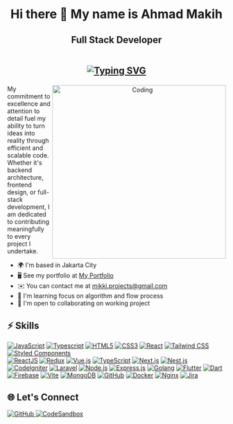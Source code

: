 <h1 align="center">Hi there 👋 My name is Ahmad Makih</h1>
<!-- ================================================================================================================================== -->
<h2 align="center">
  Full Stack Developer
	<br/>
	  <br/>
	<p align="center">
<a href="https://git.io/typing-svg"><img src="https://readme-typing-svg.herokuapp.com?font=Roboto+Mono&size=20&pause=1000&color=4F46E5&background=58FF4A00&center=true&random=false&width=600&lines=Keep+Learning%2C+Keep+Doing;Planned+project+are+the+main+ones;From+Indonesia%2C+INA" alt="Typing SVG" /></a>
	</p>
<!-- <p align="center"><img src="https://komarev.com/ghpvc/?username=BCIamLong&color=green&style=flat-square" alt="BCIamLong" /> </p></p> -->
</h2>
<!-- -------------------- -->
<!-- <img align="right" alt="Coding" width="340" style="border-radius:20px;"
	src="https://i.ibb.co/2ssF0C8/ok123.gif"> -->

<p align="center"> 
   <img align="right" alt="Coding" width="400" src="https://github-readme-stats.vercel.app/api/top-langs/?username=BCIamLong&layout=compact&text_color=daf7dc&bg_color=171717&border_color=262626">
</p>

My commitment to excellence and attention to detail fuel my ability to turn ideas into reality through efficient and scalable code. Whether it's backend architecture, frontend design, or full-stack development, I am dedicated to contributing meaningfully to every project I undertake.

-   🌍  I'm based in Jakarta City
-   🖥️  See my portfolio at [My Portfolio](https://mikki.id/)
-   ✉️  You can contact me at [mikki.projects@gmail.com](mailto:mikki.projects@gmail.com)
-   🧠  I'm learning focus on algorithm and flow process
-   🤝  I'm open to collaborating on working project

##


## ⚡ Skills 

<div align="left">
	<div>
<a href="#"><img src="https://img.shields.io/badge/-JavaScript-%23F7DF1C?style=badge&logo=javascript&logoColor=000000&labelColor=%23F7DF1C&color=%23FFCE5A" alt="JavaScript"></a>
<a href="#"><img src="https://img.shields.io/badge/-Typescript-%231572B6?style=badge&logo=typescript&logoColor=000000" alt="Typescript"></a>
<a href="#"><img src="https://img.shields.io/badge/-HTML5-%23E44D27?style=badge&logo=html5&logoColor=ffffff" alt="HTML5"></a>
<a href="#"><img src="https://img.shields.io/badge/-CSS3-%231572B6?style=badge&logo=css3&logoColor=ffffff" alt="CSS3"></a>
<a href="#"><img src="https://img.shields.io/badge/-React-61DAFB?style=badge&logo=react&logoColor=ffffff" alt="React"></a>
<a href="#"><img src="https://img.shields.io/badge/Tailwind_CSS-38B2AC?style=badge&logo=tailwind-css&logoColor=ffffff" alt="Tailwind CSS"></a>	
<a href="#"><img src="https://img.shields.io/badge/styled--components-DB7093?style=badge&logo=styled-components&logoColor=ffffff" alt="Styled Components"></a>
</div>
<a href="#"><img src="https://img.shields.io/badge/-ReactJS-%2361DAFB?style=badge&logo=react&logoColor=000000&labelColor=%2361DAFB&color=%23F7F7F7" alt="ReactJS"></a>
<a href="#"><img src="https://img.shields.io/badge/-Redux-%23764ABC?style=badge&logo=redux&logoColor=FFFFFF&labelColor=%23764ABC&color=%23F7F7F7" alt="Redux"></a>
<a href="#"><img src="https://img.shields.io/badge/-Vue.js-%234FC08D?style=badge&logo=vue.js&logoColor=FFFFFF&labelColor=%234FC08D&color=%23F7F7F7" alt="Vue.js"></a>
<a href="#"><img src="https://img.shields.io/badge/-TypeScript-%23007ACC?style=badge&logo=typescript&logoColor=FFFFFF&labelColor=%23007ACC&color=%23F7F7F7" alt="TypeScript"></a>
<a href="#"><img src="https://img.shields.io/badge/-Next.js-%23000000?style=badge&logo=next.js&logoColor=FFFFFF&labelColor=%23000000&color=%23F7F7F7" alt="Next.js"></a>
<a href="#"><img src="https://img.shields.io/badge/-Nest.js-%23E0234E?style=badge&logo=nestjs&logoColor=FFFFFF&labelColor=%23E0234E&color=%23F7F7F7" alt="Nest.js"></a>
<a href="#"><img src="https://img.shields.io/badge/-CodeIgniter-%23EF4223?style=badge&logo=codeigniter&logoColor=FFFFFF&labelColor=%23EF4223&color=%23F7F7F7" alt="CodeIgniter"></a>
<a href="#"><img src="https://img.shields.io/badge/-Laravel-%23FF2D20?style=badge&logo=laravel&logoColor=FFFFFF&labelColor=%23FF2D20&color=%23F7F7F7" alt="Laravel"></a>
<a href="#"><img src="https://img.shields.io/badge/-Node.js-%23339933?style=badge&logo=node.js&logoColor=FFFFFF&labelColor=%23339933&color=%23F7F7F7" alt="Node.js"></a>
<a href="#"><img src="https://img.shields.io/badge/-Express.js-%23000000?style=badge&logo=express&logoColor=FFFFFF&labelColor=%23000000&color=%23F7F7F7" alt="Express.js"></a>
<a href="#"><img src="https://img.shields.io/badge/-Golang-%2300ADD8?style=badge&logo=go&logoColor=FFFFFF&labelColor=%2300ADD8&color=%23F7F7F7" alt="Golang"></a>
<a href="#"><img src="https://img.shields.io/badge/-Flutter-%2302569B?style=badge&logo=flutter&logoColor=FFFFFF&labelColor=%2302569B&color=%23F7F7F7" alt="Flutter"></a>
<a href="#"><img src="https://img.shields.io/badge/-Dart-%230175C2?style=badge&logo=dart&logoColor=FFFFFF&labelColor=%230175C2&color=%23F7F7F7" alt="Dart"></a>
<a href="#"><img src="https://img.shields.io/badge/-Firebase-%23FFCA28?style=badge&logo=firebase&logoColor=000000&labelColor=%23FFCA28&color=%23F7F7F7" alt="Firebase"></a>
<a href="#"><img src="https://img.shields.io/badge/-Vite-%23646CFF?style=badge&logo=vite&logoColor=FFFFFF&labelColor=%23646CFF&color=%23F7F7F7" alt="Vite"></a>
<a href="#"><img src="https://img.shields.io/badge/-MongoDB-%2347A248?style=badge&logo=mongodb&logoColor=FFFFFF&labelColor=%2347A248&color=%23F7F7F7" alt="MongoDB"></a>
<a href="#"><img src="https://img.shields.io/badge/-GitHub-%23181717?style=badge&logo=github&logoColor=FFFFFF&labelColor=%23181717&color=%23F7F7F7" alt="GitHub"></a>
<a href="#"><img src="https://img.shields.io/badge/-Docker-%232496ED?style=badge&logo=docker&logoColor=FFFFFF&labelColor=%232496ED&color=%23F7F7F7" alt="Docker"></a>
<a href="#"><img src="https://img.shields.io/badge/-Nginx-%23009639?style=badge&logo=nginx&logoColor=FFFFFF&labelColor=%23009639&color=%23F7F7F7" alt="Nginx"></a>
<a href="#"><img src="https://img.shields.io/badge/-Jira-%230052CC?style=badge&logo=jira&logoColor=FFFFFF&labelColor=%230052CC&color=%23F7F7F7" alt="Jira"></a>

</div>



## 🌐 Let's Connect


<div align="left">
  <a href="https://github.com/BCIamLong">
    <img src="https://img.shields.io/badge/GitHub-121013?style=for-the-badge&logo=github" alt="GitHub">
</a>
<a href="https://codesandbox.io/u/longhoang2111">
    <img src="https://img.shields.io/badge/CodeSandbox-111827?style=for-the-badge&logo=codesandbox&logoColor=f9fafb&color=262626" alt="CodeSandbox">
</a>
</div>

<br/>
